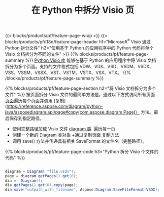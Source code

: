 ﻿---
title: 在 Python 中拆分 Visio 页
url: /zh/python-java/splitter/
description: Python 源代码，说明如何在 Python 应用程序中将 Microsoft Visio 文件拆分为多个文件
---
{{< blocks/products/pf/feature-page-wrap >}}
{{< blocks/products/pf/i18n/feature-page-header h1="Microsoft<sup>&reg;</sup> Visio 通过 Python 拆分文件" h2="使用基于 Python 的应用程序中的 Python 代码将单个 Visio 文档拆分为不同的文件" >}}
{{% blocks/products/pf/feature-page-summary %}}
[Python Visio 库](/diagram/python-java/) 能够在基于 Python 的应用程序中将 Visio 文档拆分为多个页面。支持的文件格式包括 VDW、VDX、VSD、VSDM、VSDX、VSS、VSSM、VSSX、VST、VSTM、VSTX、VSX、VTX。
{{% /blocks/products/pf/feature-page-summary %}}

{{% blocks/products/pf/feature-page-section h2="将 Visio 文档拆分为多个文件" %}}
按页面拆分 Visio 文件的最简单方法是，通过以下方式访问所有页面 [页面](https://reference.aspose.com/diagram/python-java/asposediagram.api/diagram#Pages)遍历每个页面并调用 [复制](https://reference.aspose.com/diagram/python-java/asposediagram.api/page#copy(com.aspose.diagram.Page)） 方法。最后保存到指定路径。 

+ 使用完整路径加载 Visio 文件 [diagram 类](https://reference.aspose.com/diagram/python-java/asposediagram.api/diagram).
遍历每一页
+ 创建一个新的 Diagram 类对象
+通过复制页面 [复制方法](https://reference.aspose.com/diagram/python-java/asposediagram.api/page#copy(com.aspose.diagram.Page))
+ 调用 save() 方法并传递具有相关 SaveFormat 的文件名（完整路径）。

{{% blocks/products/pf/feature-page-code h3="Python 拆分 Visio 个文件的代码" %}}

```cs

diagram = Diagram( "file.vsdx");
page = diagram.getPages().get(0);
dia =  Diagram();
dia.getPages().get(0).copy(page);
dia.save("outpath_with_filename", Aspose.Diagram.SaveFileFormat.VSDX);  


```
